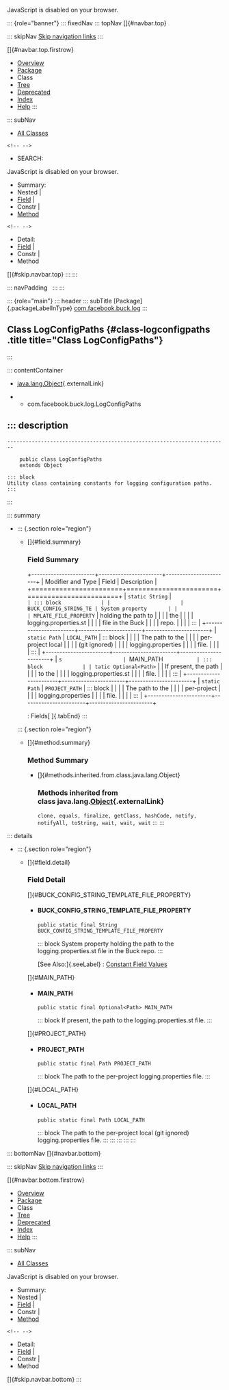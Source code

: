 <div>

JavaScript is disabled on your browser.

</div>

::: {role="banner"}
::: fixedNav
::: topNav
[]{#navbar.top}

::: skipNav
[Skip navigation links](#skip.navbar.top "Skip navigation links")
:::

[]{#navbar.top.firstrow}

-   [Overview](../../../../index.html)
-   [Package](package-summary.html)
-   Class
-   [Tree](package-tree.html)
-   [Deprecated](../../../../deprecated-list.html)
-   [Index](../../../../index-all.html)
-   [Help](../../../../help-doc.html)
:::

::: subNav
-   [All Classes](../../../../allclasses.html)

```{=html}
<!-- -->
```
-   SEARCH:

<div>

<div>

JavaScript is disabled on your browser.

</div>

</div>

<div>

-   Summary: 
-   Nested \| 
-   [Field](#field.summary) \| 
-   Constr \| 
-   [Method](#method.summary)

```{=html}
<!-- -->
```
-   Detail: 
-   [Field](#field.detail) \| 
-   Constr \| 
-   Method

</div>

[]{#skip.navbar.top}
:::
:::

::: navPadding
 
:::
:::

::: {role="main"}
::: header
::: subTitle
[Package]{.packageLabelInType} [com.facebook.buck.log](package-summary.html)
:::

## Class LogConfigPaths {#class-logconfigpaths .title title="Class LogConfigPaths"}
:::

::: contentContainer
-   [java.lang.Object](http://docs.oracle.com/javase/7/docs/api/java/lang/Object.html?is-external=true "class or interface in java.lang"){.externalLink}

-   -   com.facebook.buck.log.LogConfigPaths

::: description
-   

    ------------------------------------------------------------------------

        public class LogConfigPaths
        extends Object

    ::: block
    Utility class containing constants for logging configuration paths.
    :::
:::

::: summary
-   ::: {.section role="region"}
    -   []{#field.summary}

        ### Field Summary

        +-----------------------+-----------------------+-----------------------+
        | Modifier and Type     | Field                 | Description           |
        +=======================+=======================+=======================+
        | `static String`       | `                     | ::: block             |
        |                       | BUCK_CONFIG_STRING_TE | System property       |
        |                       | MPLATE_FILE_PROPERTY` | holding the path to   |
        |                       |                       | the                   |
        |                       |                       | logging.properties.st |
        |                       |                       | file in the Buck      |
        |                       |                       | repo.                 |
        |                       |                       | :::                   |
        +-----------------------+-----------------------+-----------------------+
        | `static Path`         | `LOCAL_PATH`          | ::: block             |
        |                       |                       | The path to the       |
        |                       |                       | per-project local     |
        |                       |                       | (git ignored)         |
        |                       |                       | logging.properties    |
        |                       |                       | file.                 |
        |                       |                       | :::                   |
        +-----------------------+-----------------------+-----------------------+
        | `s                    | `MAIN_PATH`           | ::: block             |
        | tatic Optional<Path>` |                       | If present, the path  |
        |                       |                       | to the                |
        |                       |                       | logging.properties.st |
        |                       |                       | file.                 |
        |                       |                       | :::                   |
        +-----------------------+-----------------------+-----------------------+
        | `static Path`         | `PROJECT_PATH`        | ::: block             |
        |                       |                       | The path to the       |
        |                       |                       | per-project           |
        |                       |                       | logging.properties    |
        |                       |                       | file.                 |
        |                       |                       | :::                   |
        +-----------------------+-----------------------+-----------------------+

        : Fields[ ]{.tabEnd}
    :::

    ::: {.section role="region"}
    -   []{#method.summary}

        ### Method Summary

        -   []{#methods.inherited.from.class.java.lang.Object}

            ### Methods inherited from class java.lang.[Object](http://docs.oracle.com/javase/7/docs/api/java/lang/Object.html?is-external=true "class or interface in java.lang"){.externalLink}

            `clone, equals, finalize, getClass, hashCode, notify, notifyAll, toString, wait, wait, wait`
    :::
:::

::: details
-   ::: {.section role="region"}
    -   []{#field.detail}

        ### Field Detail

        []{#BUCK_CONFIG_STRING_TEMPLATE_FILE_PROPERTY}

        -   #### BUCK_CONFIG_STRING_TEMPLATE_FILE_PROPERTY

                public static final String BUCK_CONFIG_STRING_TEMPLATE_FILE_PROPERTY

            ::: block
            System property holding the path to the
            logging.properties.st file in the Buck repo.
            :::

            [See Also:]{.seeLabel}
            :   [Constant Field
                Values](../../../../constant-values.html#com.facebook.buck.log.LogConfigPaths.BUCK_CONFIG_STRING_TEMPLATE_FILE_PROPERTY)

        []{#MAIN_PATH}

        -   #### MAIN_PATH

                public static final Optional<Path> MAIN_PATH

            ::: block
            If present, the path to the logging.properties.st file.
            :::

        []{#PROJECT_PATH}

        -   #### PROJECT_PATH

                public static final Path PROJECT_PATH

            ::: block
            The path to the per-project logging.properties file.
            :::

        []{#LOCAL_PATH}

        -   #### LOCAL_PATH

                public static final Path LOCAL_PATH

            ::: block
            The path to the per-project local (git ignored)
            logging.properties file.
            :::
    :::
:::
:::
:::

::: bottomNav
[]{#navbar.bottom}

::: skipNav
[Skip navigation links](#skip.navbar.bottom "Skip navigation links")
:::

[]{#navbar.bottom.firstrow}

-   [Overview](../../../../index.html)
-   [Package](package-summary.html)
-   Class
-   [Tree](package-tree.html)
-   [Deprecated](../../../../deprecated-list.html)
-   [Index](../../../../index-all.html)
-   [Help](../../../../help-doc.html)
:::

::: subNav
-   [All Classes](../../../../allclasses.html)

<div>

<div>

JavaScript is disabled on your browser.

</div>

</div>

<div>

-   Summary: 
-   Nested \| 
-   [Field](#field.summary) \| 
-   Constr \| 
-   [Method](#method.summary)

```{=html}
<!-- -->
```
-   Detail: 
-   [Field](#field.detail) \| 
-   Constr \| 
-   Method

</div>

[]{#skip.navbar.bottom}
:::
